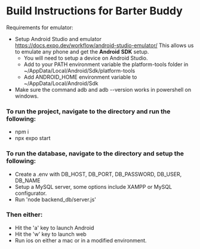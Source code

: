 # Build Instructions for Barter Buddy

Requirements for emulator:
- Setup Android Studio and emulator https://docs.expo.dev/workflow/android-studio-emulator/
    This allows us to emulate any phone and get the **Android** **SDK** setup.
    - You will need to setup a device on Android Studio.
    - Add to your PATH environment variable the platform-tools folder in ~/AppData/Local/Android/Sdk/platform-tools
    - Add ANDROID_HOME environment variable to ~/AppData/Local/Android/Sdk
- Make sure the command adb and adb --version works in powershell on windows.

### To run the project, navigate to the directory and run the following:
- npm i 
- npx expo start

### To run the database, navigate to the directory and setup the following:
- Create a .env with DB_HOST, DB_PORT, DB_PASSWORD, DB_USER, DB_NAME
- Setup a MySQL server, some options include XAMPP or MySQL configurator. 
- Run 'node backend_db/server.js'

### Then either:
- Hit the 'a' key to launch Android
- Hit the 'w' key to launch web
- Run ios on either a mac or in a modified environment. 
